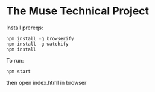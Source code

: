 # The Muse Technical Project

Install prereqs:

```
npm install -g browserify
npm install -g watchify
npm install
```

To run:

```
npm start
```

then open index.html in browser

